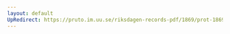 ```yaml
---
layout: default
UpRedirect: https://pruto.im.uu.se/riksdagen-records-pdf/1869/prot-1869--ak--318.pdf
---
```

